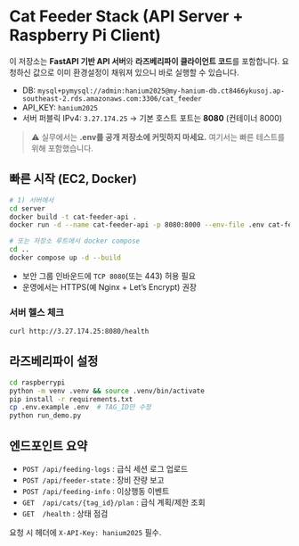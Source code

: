 # Cat Feeder Stack (API Server + Raspberry Pi Client)

이 저장소는 **FastAPI 기반 API 서버**와 **라즈베리파이 클라이언트 코드**를 포함합니다.
요청하신 값으로 이미 환경설정이 채워져 있으니 바로 실행할 수 있습니다.

- DB: `mysql+pymysql://admin:hanium2025@my-hanium-db.ct8466ykusoj.ap-southeast-2.rds.amazonaws.com:3306/cat_feeder`
- API_KEY: `hanium2025`
- 서버 퍼블릭 IPv4: `3.27.174.25` → 기본 호스트 포트는 **8080** (컨테이너 8000)

> ⚠️ 실무에서는 **.env를 공개 저장소에 커밋하지 마세요.** 여기서는 빠른 테스트를 위해 포함했습니다.

## 빠른 시작 (EC2, Docker)

```bash
# 1) 서버에서
cd server
docker build -t cat-feeder-api .
docker run -d --name cat-feeder-api -p 8080:8000 --env-file .env cat-feeder-api

# 또는 저장소 루트에서 docker compose
cd ..
docker compose up -d --build
```

- 보안 그룹 인바운드에 `TCP 8080`(또는 443) 허용 필요
- 운영에서는 HTTPS(예 Nginx + Let’s Encrypt) 권장

### 서버 헬스 체크
```bash
curl http://3.27.174.25:8080/health
```

## 라즈베리파이 설정

```bash
cd raspberrypi
python -m venv .venv && source .venv/bin/activate
pip install -r requirements.txt
cp .env.example .env  # TAG_ID만 수정
python run_demo.py
```

## 엔드포인트 요약

- `POST /api/feeding-logs` : 급식 세션 로그 업로드
- `POST /api/feeder-state` : 장비 잔량 보고
- `POST /api/feeding-info` : 이상행동 이벤트
- `GET  /api/cats/{tag_id}/plan` : 급식 계획/제한 조회
- `GET  /health` : 상태 점검

요청 시 헤더에 `X-API-Key: hanium2025` 필수.
